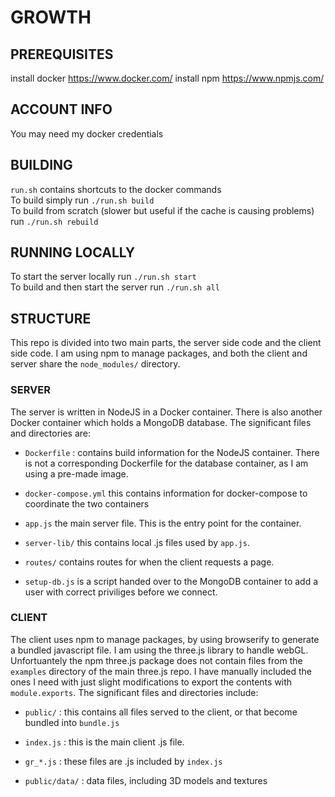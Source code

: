 # GROWTH

## PREREQUISITES

install docker https://www.docker.com/
install npm https://www.npmjs.com/

## ACCOUNT INFO

You may need my docker credentials

## BUILDING

`run.sh` contains shortcuts to the docker commands\
To build simply run `./run.sh build`\
To build from scratch (slower but useful if the cache is causing problems) run `./run.sh rebuild`

## RUNNING LOCALLY

To start the server locally run `./run.sh start`\
To build and then start the server run `./run.sh all`

## STRUCTURE

This repo is divided into two main parts, the server side code and the client side code. I am using npm to manage packages, and both the client and server share the `node_modules/` directory.

### SERVER

The server is written in NodeJS in a Docker container. There is also another Docker container which holds a MongoDB database. The significant files and directories are:

- `Dockerfile` : contains build information for the NodeJS container. There is not a corresponding Dockerfile for the database container, as I am using a pre-made image.

- `docker-compose.yml` this contains information for docker-compose to coordinate the two containers

- `app.js` the main server file. This is the entry point for the container.

- `server-lib/` this contains local .js files used by `app.js`.

- `routes/` contains routes for when the client requests a page.

- `setup-db.js` is a script handed over to the MongoDB container to add a user with correct priviliges before we connect.

### CLIENT

The client uses npm to manage packages, by using browserify to generate a bundled javascript file. I am using the three.js library to handle webGL. Unfortuantely the npm three.js package does not contain files from the `examples` directory of the main three.js repo. I have manually included the ones I need with just slight modifications to export the contents with `module.exports`. The significant files and directories include:

- `public/` : this contains all files served to the client, or that become bundled into `bundle.js`

- `index.js` : this is the main client .js file.

- `gr_*.js` : these files are .js included by `index.js`

- `public/data/` : data files, including 3D models and textures
